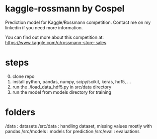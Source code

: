 # kaggle-rossmann by Cospel
Prediction model for Kaggle/Rossmann competition.
Contact me on my linkedin if you need more information.

You can find out more about this competition at:
https://www.kaggle.com/c/rossmann-store-sales

# steps
0. clone repo
1. install python, pandas, numpy, scipy/scikit, keras, hdf5, ...
2. run the ./load_data_hdf5.py in src/data directory
3. run the model from models directory for training

# folders
/data            : datasets
/src/data        : handling dataset, missing values mostly with pandas
/src/models      : models for prediction
/src/eval        : evaluations
